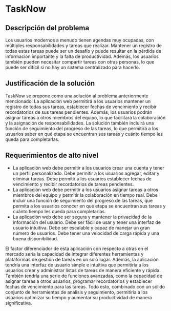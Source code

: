 # TaskNow

## Descripción del problema

Los usuarios modernos a menudo tienen agendas muy ocupadas, con múltiples responsabilidades
y tareas que realizar. Mantener un registro de todas estas tareas puede ser un desafío y puede
resultar en la pérdida de información importante y la falta de productividad. Además, los usuarios
también pueden necesitar compartir tareas con otras personas, lo que puede ser difícil si no hay un
sistema centralizado para hacerlo.
## Justificación de la solución
TaskNow se propone como una solución al problema anteriormente mencionado. La aplicación web
permitirá a los usuarios mantener un registro de todas sus tareas, establecer fechas de vencimiento
y recibir recordatorios de sus tareas pendientes. Además, los usuarios podrán asignar tareas a otros
miembros del equipo, lo que facilitará la colaboración y la asignación de responsabilidades. La
solución también incluirá una función de seguimiento del progreso de las tareas, lo que permitirá a
los usuarios saber en qué etapa se encuentran sus tareas y cuánto tiempo les queda para
completarlas.
## Requerimientos de alto nivel
- La aplicación web debe permitir a los usuarios crear una cuenta y tener un perfil
personalizado. Debe permitir a los usuarios agregar, editar y eliminar tareas. Debe permitir
a los usuarios establecer fechas de vencimiento y recibir recordatorios de tareas
pendientes.
- La aplicación web debe permitir a los usuarios asignar tareas a otros miembros del equipo
y permitir la colaboración en tiempo real. Debe incluir una función de seguimiento del
progreso de las tareas, que permita a los usuarios conocer en qué etapa se encuentran sus
tareas y cuánto tiempo les queda para completarlas.
- La aplicación web debe ser segura y mantener la privacidad de la información del usuario.
Debe ser fácil de usar y tener una interfaz de usuario intuitiva. Debe ser escalable y capaz
de manejar un gran número de usuarios. Debe tener una velocidad de carga rápida y una
buena disponibilidad.

El factor diferenciador de esta aplicación con respecto a otras en el mercado sería la capacidad de
integrar diferentes herramientas y plataformas de gestión de tareas en un solo lugar. Además, la
aplicación tendría una interfaz de usuario simple e intuitiva que permitiría a los usuarios crear y
administrar listas de tareas de manera eficiente y rápida. También tendría una serie de funciones
avanzadas, como la capacidad de asignar tareas a otros usuarios, programar recordatorios y
establecer fechas de vencimiento para las tareas. Todo esto, combinado con un sólido conjunto de
herramientas de análisis y seguimiento, permitiría a los usuarios optimizar su tiempo y aumentar su
productividad de manera significativa.
